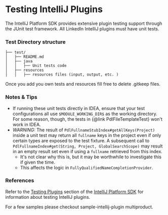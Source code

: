 # Testing IntelliJ Plugins

The IntelliJ Platform SDK provides extensive plugin testing support through the
JUnit test framework. All LinkedIn IntelliJ plugins must have unit tests.

### Test Directory structure

```
├── test/
│   ├── README.md
│   ├── java
│   │   ├── Unit tests code
│   ├── resources
│   │   ├── resources files (input, output, etc. )
```

Once you add you own tests and resources fill free to delete .gitkeep files.

### Notes & Tips

- If running these unit tests directly in IDEA, ensure that your test configurations all use `$MODULE_WORKING_DIR$` as
  the working directory. For some reason, though, the tests in {@link PdlFileTemplateTest} won't work in IDEA.
- *WARNING:* The result of `PdlFullnameStubIndex#getAllKeys(Project)` inside a unit test may return all `fullname` keys
  in the project even if only certain types are exposed to the test fixture. A subsequent call to
  `PdlFullnameIndex#get(String, Project, GlobalSearchScope)` may result in an empty result set even if using a
  `fullname` retrieved from this index.
    - It's not clear why this is, but it may be worthwhile to investigate this if given the time.
    - This affects the logic in `FullyQualifiedNameCompletionProvider`.

### References

Refer to the [Testing Plugins](http://www.jetbrains.org/intellij/sdk/docs/basics/testing_plugins.html)
section of the [IntelliJ Platform SDK](http://www.jetbrains.org/intellij/sdk/docs/)
for information about testing IntelliJ plugins.

For a few samples please checkout sample-intellij-plugin multiproduct.